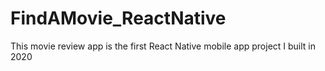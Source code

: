 # FindAMovie_ReactNative
This movie review app is the first React Native mobile app project I built in 2020
